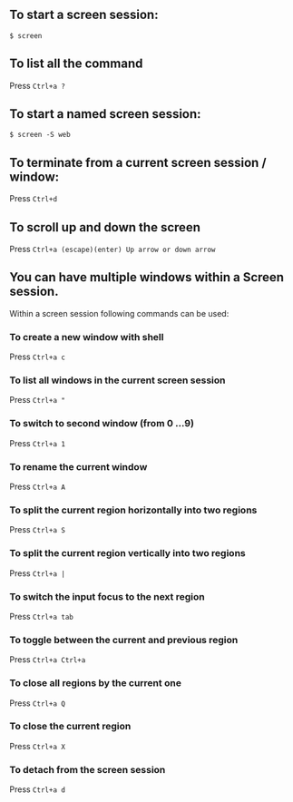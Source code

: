 ## To start  a screen session:
`$ screen`

## To list all the command 
Press `Ctrl+a ?`

## To start a named screen session:
`$ screen -S web`

## To terminate from a current screen session / window:
Press `Ctrl+d`

## To scroll up and down the screen
Press `Ctrl+a (escape)(enter) Up arrow or down arrow`

## You can have multiple windows within a Screen session.
Within a screen session following commands can be used:

### To create a new window with shell 
Press `Ctrl+a c`

### To list all windows in the current screen session
Press `Ctrl+a "`

### To switch to second window (from 0 …9)
Press `Ctrl+a 1 `

### To rename the current window
Press `Ctrl+a A`

### To split the current region horizontally into two regions
Press `Ctrl+a S`

### To split the current region vertically into two regions
Press `Ctrl+a |`

### To switch the input focus to the next region
Press `Ctrl+a tab`

### To toggle between the current and previous region
Press `Ctrl+a Ctrl+a`

### To close all regions by the current one
Press `Ctrl+a Q`

### To close the current region
Press `Ctrl+a X`

### To detach from the screen session
Press `Ctrl+a d`
